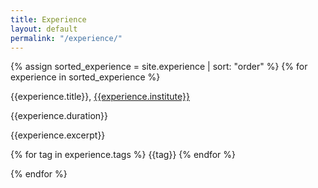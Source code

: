 ```yaml
---
title: Experience
layout: default
permalink: "/experience/"
---
```


{% assign sorted_experience = site.experience | sort: "order" %}
{% for experience in sorted_experience %}

<div class="ap-experience">
    <p class="ap-experience-title">{{experience.title}}, <a href="{{experience.institute-url}}">{{experience.institute}}</a></p>
    <p class="ap-experience-year">{{experience.duration}}</p>
    <p class="ap-experience-excerpt">{{experience.excerpt}}</p>
    <p class="ap-experience-tags">
        {% for tag in experience.tags %}
        <span class="ap-experience-chip">{{tag}}</span>
        {% endfor %}
    </p>
</div>
{% endfor %}

